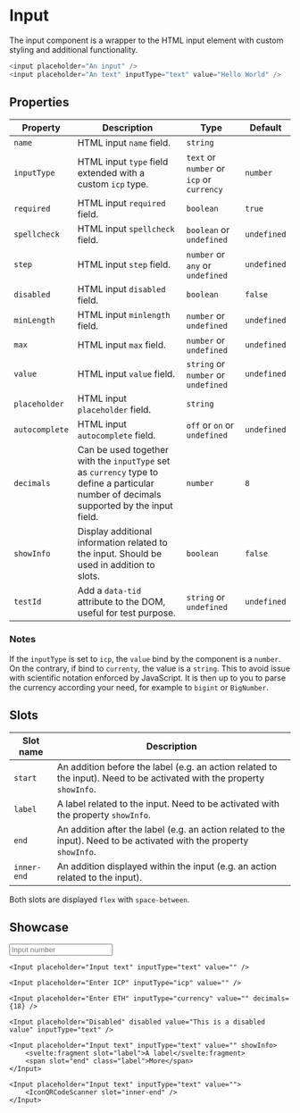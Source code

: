 <script lang="ts">
    import Input from "$lib/components/Input.svelte";
    import IconQRCodeScanner from "$lib/icons/IconQRCodeScanner.svelte";
</script>

# Input

The input component is a wrapper to the HTML input element with custom styling and additional functionality.

```javascript
<input placeholder="An input" />
<input placeholder="An text" inputType="text" value="Hello World" />
```

## Properties

| Property       | Description                                                                                                                              | Type                                      | Default     |
| -------------- | ---------------------------------------------------------------------------------------------------------------------------------------- | ----------------------------------------- | ----------- |
| `name`         | HTML input `name` field.                                                                                                                 | `string`                                  |             |
| `inputType`    | HTML input `type` field extended with a custom `icp` type.                                                                               | `text` or `number` or `icp` or `currency` | `number`    |
| `required`     | HTML input `required` field.                                                                                                             | `boolean`                                 | `true`      |
| `spellcheck`   | HTML input `spellcheck` field.                                                                                                           | `boolean` or `undefined`                  | `undefined` |
| `step`         | HTML input `step` field.                                                                                                                 | `number` or `any` or `undefined`          | `undefined` |
| `disabled`     | HTML input `disabled` field.                                                                                                             | `boolean`                                 | `false`     |
| `minLength`    | HTML input `minlength` field.                                                                                                            | `number` or `undefined`                   | `undefined` |
| `max`          | HTML input `max` field.                                                                                                                  | `number` or `undefined`                   | `undefined` |
| `value`        | HTML input `value` field.                                                                                                                | `string` or `number` or `undefined`       | `undefined` |
| `placeholder`  | HTML input `placeholder` field.                                                                                                          | `string`                                  |             |
| `autocomplete` | HTML input `autocomplete` field.                                                                                                         | `off` or `on` or `undefined`              | `undefined` |
| `decimals`     | Can be used together with the `inputType` set as `currency` type to define a particular number of decimals supported by the input field. | `number`                                  | `8`         |
| `showInfo`     | Display additional information related to the input. Should be used in addition to slots.                                                | `boolean`                                 | `false`     |
| `testId`       | Add a `data-tid` attribute to the DOM, useful for test purpose.                                                                          | `string` or `undefined`                   | `undefined` |

### Notes

If the `inputType` is set to `icp`, the `value` bind by the component is a `number`. On the contrary, if bind to `currenty`, the value is a `string`. This to avoid issue with scientific notation enforced by JavaScript. It is then up to you to parse the currency according your need, for example to `bigint` or `BigNumber`.

## Slots

| Slot name   | Description                                                                                                            |
| ----------- | ---------------------------------------------------------------------------------------------------------------------- |
| `start`     | An addition before the label (e.g. an action related to the input). Need to be activated with the property `showInfo`. |
| `label`     | A label related to the input. Need to be activated with the property `showInfo`.                                       |
| `end`       | An addition after the label (e.g. an action related to the input). Need to be activated with the property `showInfo`.  |
| `inner-end` | An addition displayed within the input (e.g. an action related to the input).                                          |

Both slots are displayed `flex` with `space-between`.

## Showcase

<div class="card-grid">
    <Input placeholder="Input number" />

    <Input placeholder="Input text" inputType="text" value="" />

    <Input placeholder="Enter ICP" inputType="icp" value="" />

    <Input placeholder="Enter ETH" inputType="currency" value="" decimals={18} />

    <Input placeholder="Disabled" disabled value="This is a disabled value" inputType="text" />

    <Input placeholder="Input text" inputType="text" value="" showInfo>
        <svelte:fragment slot="label">A label</svelte:fragment>
        <span slot="end" class="label">More</span>
    </Input>

    <Input placeholder="Input text" inputType="text" value="">
        <IconQRCodeScanner slot="inner-end" />
    </Input>

</div>
